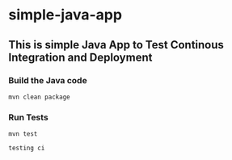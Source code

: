 # simple-java-app
## This is simple Java App to Test Continous Integration and Deployment

### Build the Java code
```mvn clean package```

### Run Tests
```mvn test```


```testing ci```